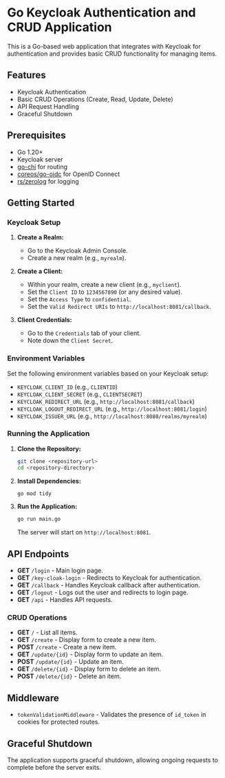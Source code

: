 # Go Keycloak Authentication and CRUD Application

This is a Go-based web application that integrates with Keycloak for authentication and provides basic CRUD functionality for managing items.

## Features

- Keycloak Authentication
- Basic CRUD Operations (Create, Read, Update, Delete)
- API Request Handling
- Graceful Shutdown

## Prerequisites

- Go 1.20+
- Keycloak server
- [go-chi](https://github.com/go-chi/chi) for routing
- [coreos/go-oidc](https://github.com/coreos/go-oidc) for OpenID Connect
- [rs/zerolog](https://github.com/rs/zerolog) for logging

## Getting Started

### Keycloak Setup

1. **Create a Realm:**
   - Go to the Keycloak Admin Console.
   - Create a new realm (e.g., `myrealm`).

2. **Create a Client:**
   - Within your realm, create a new client (e.g., `myclient`).
   - Set the `Client ID` to `1234567890` (or any desired value).
   - Set the `Access Type` to `confidential`.
   - Set the `Valid Redirect URIs` to `http://localhost:8081/callback`.

3. **Client Credentials:**
   - Go to the `Credentials` tab of your client.
   - Note down the `Client Secret`.

### Environment Variables

Set the following environment variables based on your Keycloak setup:

- `KEYCLOAK_CLIENT_ID` (e.g., `CLIENTID`)
- `KEYCLOAK_CLIENT_SECRET` (e.g., `CLIENTSECRET`)
- `KEYCLOAK_REDIRECT_URL` (e.g., `http://localhost:8081/callback`)
- `KEYCLOAK_LOGOUT_REDIRECT_URL` (e.g., `http://localhost:8081/login`)
- `KEYCLOAK_ISSUER_URL` (e.g., `http://localhost:8080/realms/myrealm`)

### Running the Application

1. **Clone the Repository:**

   ```sh
   git clone <repository-url>
   cd <repository-directory>
   ```

2. **Install Dependencies:**

   ```sh
   go mod tidy
   ```

3. **Run the Application:**

   ```sh
   go run main.go
   ```

   The server will start on `http://localhost:8081`.

## API Endpoints

- **GET** `/login` - Main login page.
- **GET** `/key-cloak-login` - Redirects to Keycloak for authentication.
- **GET** `/callback` - Handles Keycloak callback after authentication.
- **GET** `/logout` - Logs out the user and redirects to login page.
- **GET** `/api` - Handles API requests.

### CRUD Operations

- **GET** `/` - List all items.
- **GET** `/create` - Display form to create a new item.
- **POST** `/create` - Create a new item.
- **GET** `/update/{id}` - Display form to update an item.
- **POST** `/update/{id}` - Update an item.
- **GET** `/delete/{id}` - Display form to delete an item.
- **POST** `/delete/{id}` - Delete an item.

## Middleware

- `tokenValidationMiddleware` - Validates the presence of `id_token` in cookies for protected routes.

## Graceful Shutdown

The application supports graceful shutdown, allowing ongoing requests to complete before the server exits.
